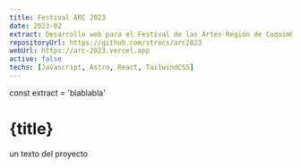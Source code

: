 ```yaml
---
title: Festival ARC 2023
date: 2023-02
extract: Desarrollo web para el Festival de las Artes Región de Coquimbo (Festival ARC), realizado en 2023 y organizado por la Seremi de las Culturas, las Artes y el Patrimonio de Chile e IMREC (Industrias Musicales Región de Coquimbo)
repositoryUrl: https://github.com/strocs/arc2023
webUrl: https://arc-2023.vercel.app
active: false
techs: [Javascript, Astro, React, TailwindCSS]
---
```


const extract = 'blablabla'

# {title}

un texto del proyecto


